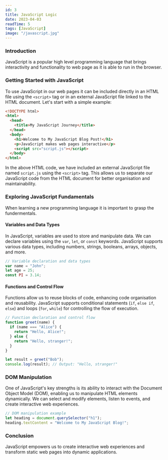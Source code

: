 ```yaml
---
id: 3
title: JavaScript Logic
date: 2023-04-03
readTime: 5
tags: [JavaScript]
image: "/javascript.jpg"
---
```


### Introduction

JavaScript is a popular high level programming language that brings interactivity and functionality to web page as it is able to run in the browser.

### Getting Started with JavaScript

To use JavaScript in our web pages it can be included directly in an HTML file using the `<script>` tag or in an external JavaScript file linked to the HTML document. Let&#39;s start with a simple example:

```HTML
<!DOCTYPE html>
<html>
  <head>
    <title>My JavaScript Journey</title>
  </head>
  <body>
    <h1>Welcome to My JavaScript Blog Post!</h1>
    <p>JavaScript makes web pages interactive</p>
    <script src="script.js"></script>
  </body>
</html>
```

In the above HTML code, we have included an external JavaScript file named `script.js` using the `<script>` tag. This allows us to separate our JavaScript code from the HTML document for better organisation and maintainability.

### Exploring JavaScript Fundamentals

When learning a new programming language it is important to grasp the fundermentals.

#### Variables and Data Types

In JavaScript, variables are used to store and manipulate data. We can declare variables using the `var`, `let`, or `const` keywords. JavaScript supports various data types, including numbers, strings, booleans, arrays, objects, and more.

```JavaScript
// Variable declaration and data types
var name = "John";
let age = 25;
const PI = 3.14;
```

#### Functions and Control Flow

Functions allow us to reuse blocks of code, enhancing code organisation and reusability. JavaScript supports conditional statements (`if`, `else if`, `else`) and loops (`for`, `while`) for controlling the flow of execution.

```JavaScript
// Function declaration and control flow
function greet(name) {
  if (name === "Alice") {
    return "Hello, Alice!";
  } else {
    return "Hello, stranger!";
  }
}

let result = greet("Bob");
console.log(result); // Output: "Hello, stranger!"
```

### DOM Manipulation

One of JavaScript's key strengths is its ability to interact with the Document Object Model (DOM), enabling us to manipulate HTML elements dynamically. We can select and modify elements, listen to events, and create interactive web experiences.

```JavaScript
// DOM manipulation example
let heading = document.querySelector("h1");
heading.textContent = "Welcome to My JavaScript Blog!";
```

### Conclusion

JavaScript empowers us to create interactive web experiences and transform static web pages into dynamic applications.
